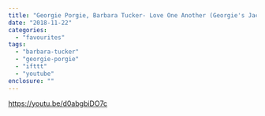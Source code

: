 ```yaml
---
title: "Georgie Porgie, Barbara Tucker- Love One Another (Georgie's Jackin House)"
date: "2018-11-22"
categories: 
  - "favourites"
tags: 
  - "barbara-tucker"
  - "georgie-porgie"
  - "ifttt"
  - "youtube"
enclosure: ""
---
```


https://youtu.be/d0abgbiDO7c
